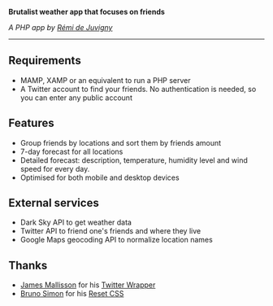 **Brutalist weather app that focuses on friends**

*A PHP app by [Rémi de Juvigny](https://remi.space)*

---

## Requirements

* MAMP, XAMP or an equivalent to run a PHP server
* A Twitter account to find your friends. No authentication is needed, so you can enter any public account

## Features

* Group friends by locations and sort them by friends amount
* 7-day forecast for all locations
* Detailed forecast: description, temperature, humidity level and wind speed for every day.
* Optimised for both mobile and desktop devices

## External services

* Dark Sky API to get weather data
* Twitter API to friend one's friends and where they live
* Google Maps geocoding API to normalize location names

## Thanks

* [James Mallisson](https://www.j7mbo.com/) for his [Twitter Wrapper](http://github.com/j7mbo/twitter-api-php)
* [Bruno Simon](https://bruno-simon.com/) for his [Reset CSS](https://github.com/brunosimon/reset-css)

